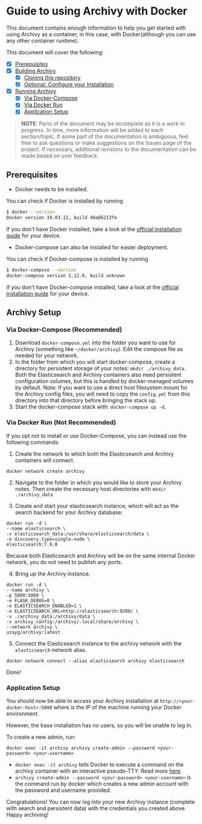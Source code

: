 # Guide to using Archivy with Docker

This document contains enough information to help you get started with using Archivy as
a container, in this case, with Docker(although you can use any other container runtime).

This document will cover the following:

- [x] [Prerequisites](#prerequisites)
- [x] [Building Archivy](#building-archivy)
  - [x] [Cloning this repository](#cloning-this-respository)
  - [x] [Optional: Configure your Installation](#optional-configure-your-installation)
- [x] [Running Archivy](#running-archivy)
  - [x] [Via Docker-Compose](#via-docker-compose-recommended)
  - [x] [Via Docker Run](#via-docker-run-not-recommended)
  - [x] [Application Setup](#application-setup)

> **NOTE**:
> Parts of the document may be incomplete as it is a work in progress. In time, more information will be added to each section/topic. If some part of the documentation is ambiguous, feel free to ask questions or make suggestions on the Issues page of the project. If necessary, additional revisions to the documentation can be made based on user feedback.



## Prerequisites

* Docker needs to be installed.

You can check if Docker is installed by running

```sh
$ docker --version
Docker version 19.03.12, build 48a66213fe
```

If you don't have Docker installed, take a look at the [official installation guide](https://docs.docker.com/get-docker/) for your device.

* Docker-compose can also be installed for easier deployment.

You can check if Docker-compose is installed by running

```sh
$ docker-compose --version
docker-compose version 1.12.0, build unknown
```

If you don't have Docker-compose installed, take a look at the [official installation guide](https://docs.docker.com/compose/install/) for your device.

## Archivy Setup

### Via Docker-Compose (Recommended)

1) Download `docker-compose.yml` into the folder you want to use for Archivy (something like `~/docker/archivy`). Edit the compose file as needed for your network. 
2) In the folder from which you will start docker-compose, create a directory for persistent storage of your notes: `mkdir ./archivy_data`. Both the Elasticsearch and Archivy containers also need persistent configuration volumes, but this is handled by docker-managed volumes by default. Note: If you want to use a direct host filesystem mount for the Archivy config files, you will need to copy the `config.yml` from this directory into that directory before bringing the stack up.
3) Start the docker-compose stack with: `docker-compose up -d`.

### Via Docker Run (Not Recommended)

If you opt not to install or use Docker-Compose, you can instead use the following commands:

1) Create the network to which both the Elasticsearch and Archivy containers will connect.

```
docker network create archivy
```

2) Navigate to the folder in which you would like to store your Archivy notes. Then create the necessary host directories with `mkdir ./archivy_data`

3) Create and start your elasticsearch instance, which will act as the search backend for your Archivy database:
```
docker run -d \
--name elasticsearch \
-v elasticsearch_data:/usr/share/elasticsearch/data \
-e discovery.type=single-node \
elasticsearch:7.9.0
``` 
Because both Elasticsearch and Archivy will be on the same internal Docker network, you do not need to publish any ports.

4) Bring up the Archivy instance. 

```
docker run -d \
--name archivy \
-p 5000:5000 \
-e FLASK_DEBUG=0 \
-e ELASTICSEARCH_ENABLED=1 \
-e ELASTICSEARCH_URL=http://elasticsearch:9200/ \
-v ./archivy_data:/archivy/data \
-v archivy_config:/archivy/.local/share/archivy \
--network archivy \
uzayg/archivy:latest 
```

5) Connect the Elasticsearch instance to the archivy network with the `elasticsearch` network alias.

```
docker network connect --alias elasticsearch archivy elasticsearch
```

Done!

### Application Setup

You should now be able to access your Archivy installation at `http://<your-docker-host>:5000` where <your-docker-host> is the IP of the machine running your Docker environment. 

However, the base installation has no users, so you will be unable to log in. 

To create a new admin, run:

`docker exec -it archivy archivy create-admin --password <your-password> <your-username>`

  * `docker exec -it archivy` tells Docker to execute a command on the archivy container with an interactive pseudo-TTY. Read more [here](https://docs.docker.com/engine/reference/commandline/exec/).
  * `archivy create-admin --password <your-password> <your-username>` is the command run by docker which creates a new admin account with the password and username provided.

Congratulations! You can now log into your new Archivy instance (complete with search and persistent data) with the credentials you created above. Happy archiving!